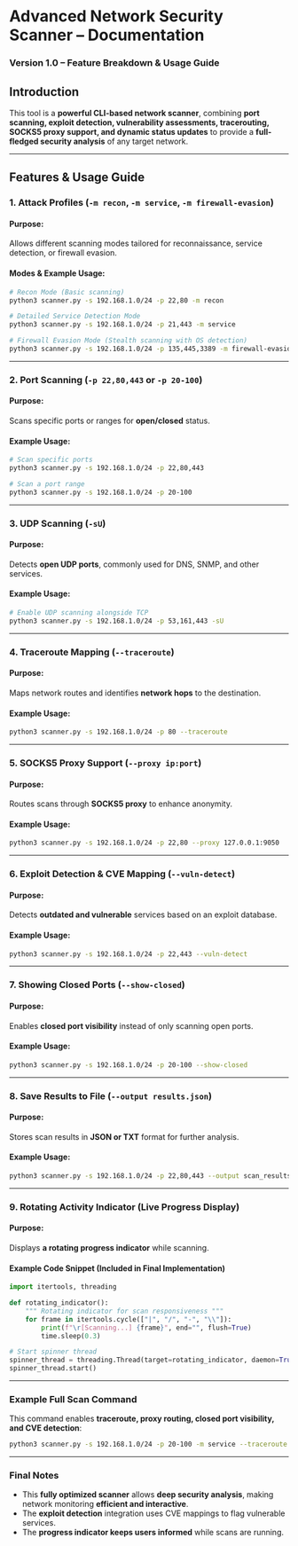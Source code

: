 # **Advanced Network Security Scanner – Documentation**

### **Version 1.0 – Feature Breakdown & Usage Guide**

## **Introduction**

This tool is a **powerful CLI-based network scanner**, combining **port scanning, exploit detection, vulnerability assessments, tracerouting, SOCKS5 proxy support, and dynamic status updates** to provide a **full-fledged security analysis** of any target network.

---

## **Features & Usage Guide**

### **1. Attack Profiles (`-m recon`, `-m service`, `-m firewall-evasion`)**

#### **Purpose:**

Allows different scanning modes tailored for reconnaissance, service detection, or firewall evasion.

#### **Modes & Example Usage:**

```bash
# Recon Mode (Basic scanning)
python3 scanner.py -s 192.168.1.0/24 -p 22,80 -m recon

# Detailed Service Detection Mode
python3 scanner.py -s 192.168.1.0/24 -p 21,443 -m service

# Firewall Evasion Mode (Stealth scanning with OS detection)
python3 scanner.py -s 192.168.1.0/24 -p 135,445,3389 -m firewall-evasion
```

---

### **2. Port Scanning (`-p 22,80,443` or `-p 20-100`)**

#### **Purpose:**

Scans specific ports or ranges for **open/closed** status.

#### **Example Usage:**

```bash
# Scan specific ports
python3 scanner.py -s 192.168.1.0/24 -p 22,80,443

# Scan a port range
python3 scanner.py -s 192.168.1.0/24 -p 20-100
```

---

### **3. UDP Scanning (`-sU`)**

#### **Purpose:**

Detects **open UDP ports**, commonly used for DNS, SNMP, and other services.

#### **Example Usage:**

```bash
# Enable UDP scanning alongside TCP
python3 scanner.py -s 192.168.1.0/24 -p 53,161,443 -sU
```

---

### **4. Traceroute Mapping (`--traceroute`)**

#### **Purpose:**

Maps network routes and identifies **network hops** to the destination.

#### **Example Usage:**

```bash
python3 scanner.py -s 192.168.1.0/24 -p 80 --traceroute
```

---

### **5. SOCKS5 Proxy Support (`--proxy ip:port`)**

#### **Purpose:**

Routes scans through **SOCKS5 proxy** to enhance anonymity.

#### **Example Usage:**

```bash
python3 scanner.py -s 192.168.1.0/24 -p 22,80 --proxy 127.0.0.1:9050
```

---

### **6. Exploit Detection & CVE Mapping (`--vuln-detect`)**

#### **Purpose:**

Detects **outdated and vulnerable** services based on an exploit database.

#### **Example Usage:**

```bash
python3 scanner.py -s 192.168.1.0/24 -p 22,443 --vuln-detect
```

---

### **7. Showing Closed Ports (`--show-closed`)**

#### **Purpose:**

Enables **closed port visibility** instead of only scanning open ports.

#### **Example Usage:**

```bash
python3 scanner.py -s 192.168.1.0/24 -p 20-100 --show-closed
```

---

### **8. Save Results to File (`--output results.json`)**

#### **Purpose:**

Stores scan results in **JSON or TXT** format for further analysis.

#### **Example Usage:**

```bash
python3 scanner.py -s 192.168.1.0/24 -p 22,80,443 --output scan_results.json
```

---

### **9. Rotating Activity Indicator (Live Progress Display)**

#### **Purpose:**

Displays **a rotating progress indicator** while scanning.

#### **Example Code Snippet (Included in Final Implementation)**

```python
import itertools, threading

def rotating_indicator():
    """ Rotating indicator for scan responsiveness """
    for frame in itertools.cycle(["|", "/", "-", "\\"]):
        print(f"\r[Scanning...] {frame}", end="", flush=True)
        time.sleep(0.3)

# Start spinner thread
spinner_thread = threading.Thread(target=rotating_indicator, daemon=True)
spinner_thread.start()
```

---

### **Example Full Scan Command**

This command enables **traceroute, proxy routing, closed port visibility, and CVE detection**:

```bash
python3 scanner.py -s 192.168.1.0/24 -p 20-100 -m service --traceroute --proxy 127.0.0.1:9050 --show-closed --vuln-detect --output scan_results.json
```

---

### **Final Notes**

-   This **fully optimized scanner** allows **deep security analysis**, making network monitoring **efficient and interactive**.
-   The **exploit detection** integration uses CVE mappings to flag vulnerable services.
-   The **progress indicator keeps users informed** while scans are running.
